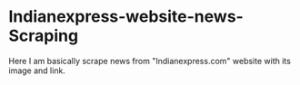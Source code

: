 # Indianexpress-website-news-Scraping
Here I am basically scrape news from "Indianexpress.com" website with its image and link.
